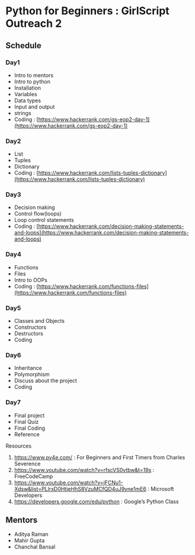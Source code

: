 # Python for Beginners : GirlScript Outreach 2

## Schedule

### Day1
- Intro to mentors
- Intro to python
- Installation
- Variables
- Data types 
- Input and output
- strings
- Coding : [https://www.hackerrank.com/gs-eop2-day-1](https://www.hackerrank.com/gs-eop2-day-1)

### Day2
- List 
- Tuples 
- Dictionary 
- Coding : [https://www.hackerrank.com/lists-tuples-dictionary](https://www.hackerrank.com/lists-tuples-dictionary)

### Day3
- Decision making
- Control flow(loops)
- Loop control statements
- Coding : [https://www.hackerrank.com/decision-making-statements-and-loops](https://www.hackerrank.com/decision-making-statements-and-loops)

### Day4
- Functions 
- Files 
- Intro to OOPs
- Coding : [https://www.hackerrank.com/functions-files](https://www.hackerrank.com/functions-files)

### Day5
- Classes and Objects
- Constructors
- Destructors
- Coding

### Day6
- Inheritance 
- Polymorphism
- Discuss about the project
- Coding 

### Day7
- Final project 
- Final Quiz 
- Final Coding
- Reference 

Resources
1. https://www.py4e.com/  : For Beginners and First Timers from Charles Severence
2. https://www.youtube.com/watch?v=rfscVS0vtbw&t=19s : FreeCodeCamp
3. https://www.youtube.com/watch?v=jFCNu1-Xdsw&list=PLlrxD0HtieHhS8VzuMCfQD4uJ9yne1mE6 : Microsoft Developers
4. https://developers.google.com/edu/python : Google’s Python Class

## Mentors
- Aditya Raman
- Mahir Gupta
- Chanchal Bansal
